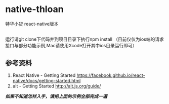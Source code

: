 # native-thloan

特华小贷 react-native版本

##

运行请git clone下代码并到项目目录下执行npm install （目前仅仅为ios端的请求接口与部分功能示例,Mac请使用Xcode打开其中ios目录运行即可）

## 参考资料

1.  React Native - Getting Started <https://facebook.github.io/react-native/docs/getting-started.html>
2.  alt - Getting Started <http://alt.js.org/guide/>

***如果不知道怎样入手，请把上面的示例全部完成一遍***
